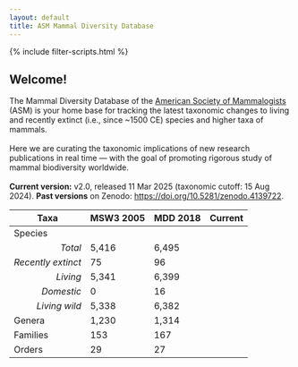 ```yaml
---
layout: default
title: ASM Mammal Diversity Database
---
```


{% include filter-scripts.html %}

<script>document.addEventListener("DOMContentLoaded", populateStats)</script>

<!-- <br>
<div class="text-center">
<p class="h1">Welcome to ASM's Mammal Diversity Database
</p> -->

<!-- </div> -->

<!-- <div class="wrap"> -->
<!-- <div class="search">
<!--<input class="searchTerm" onkeydown="key_down(event)" id="mammal-search" type="text" name="search"><button class="searchButton" onClick='activateSearch()' type="submit">Search</button>-->
<!-- </div> -->
<!-- </div> -->
<div class="container text-center">
<div class="row align-items-center justify-content-center my-4">
<div class="col-lg-6">
<div class="card border-dark" style="max-width: 56rem;">
<div class="card-body">
<h2 class="card-title">Welcome!</h2>
    <p> The Mammal Diversity Database of the <a href='http://www.mammalsociety.org/'>American Society of Mammalogists</a> (ASM) is your home base for tracking the latest taxonomic changes to living and recently extinct (i.e., since ~1500 CE) species and higher taxa of mammals.
    <br><br>Here we are curating the taxonomic implications of new research publications in real time — with the goal of promoting rigorous study of mammal biodiversity worldwide.
    <br><br><b>Current version:</b> v2.0, released 11 Mar 2025 (taxonomic cutoff: 15 Aug 2024). <b>Past versions</b> on Zenodo: <a href='https://doi.org/10.5281/zenodo.4139722'>https://doi.org/10.5281/zenodo.4139722</a>.
</p>
</div>
</div>
</div>
</div>

<div class="row align-items-center justify-content-center">
<div class="col-lg">
<div class="table-responsive">
<table class="table table-striped table-bordered">
    <thead class="table-dark">
        <tr>
        <th scope="col">Taxa</th>
        <th scope="col">MSW3 2005</th>
        <th scope="col">MDD 2018</th>
        <th scope="col">Current</th>  
        </tr>
    </thead>
    <tbody>
        <tr><td colspan="4" style="text-align: left">Species</td></tr>
        <tr>
            <td style="text-align: right; font-style: italic;">Total</td>
            <td>5,416</td>
            <td>6,495</td>
            <td id="species"></td>
        </tr>
        <tr>
            <td style="text-align: right; font-style: italic;">Recently extinct</td>
            <td>75</td>
            <td>96</td>
            <td id="extinct"></td>
        </tr>
        <tr>
            <td style="text-align: right; font-style: italic;">Living</td>
            <td>5,341</td>
            <td>6,399</td>
            <td id="living"></td>
        </tr>
        <tr>
            <td style="text-align: right; font-style: italic;">Domestic</td>
            <td>0</td>
            <td>16</td>
            <td id="domestic"></td>
        </tr>
        <tr>
            <td style="text-align: right; font-style: italic;">Living wild</td>
            <td>5,338</td>
            <td>6,382</td>
            <td id="livingWild"></td>
        </tr>
        <tr>
            <td style="text-align: left">Genera</td>
            <td>1,230</td>
            <td>1,314</td>
            <td id="genera"></td>
        </tr>
        <tr>
            <td style="text-align: left">Families</td>
            <td>153</td>
            <td>167</td>
            <td id="families"></td>
        </tr>
        <tr>
            <td style="text-align: left">Orders</td>
            <td>29</td>
            <td>27</td>
            <td id="orders"></td>
        </tr>
    </tbody>
</table>
</div>
</div>
<div class="col-lg">
<br>
<script type="text/javascript">pickImage()</script>
<br>
</div>
</div>
</div>

<!-- [<a href="https://github.com/mammaldiversity/mammaldiversity.github.io/edit/master/index.md" target="_blank">Edit</a>]
[<a href="mdd.json" target="_blank">JSON</a>] -->

<script>
    function key_down(e) {
        if (e.keyCode === 13) {
            activateSearch();
        }
    }

